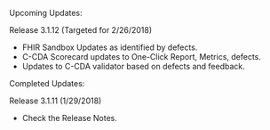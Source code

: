 
Upcoming Updates:

Release 3.1.12 (Targeted for 2/26/2018)
* FHIR Sandbox Updates as identified by defects. 
* C-CDA Scorecard updates to One-Click Report, Metrics, defects.
* Updates to C-CDA validator based on defects and feedback.

Completed Updates:

Release 3.1.11 (1/29/2018)
* Check the Release Notes.
